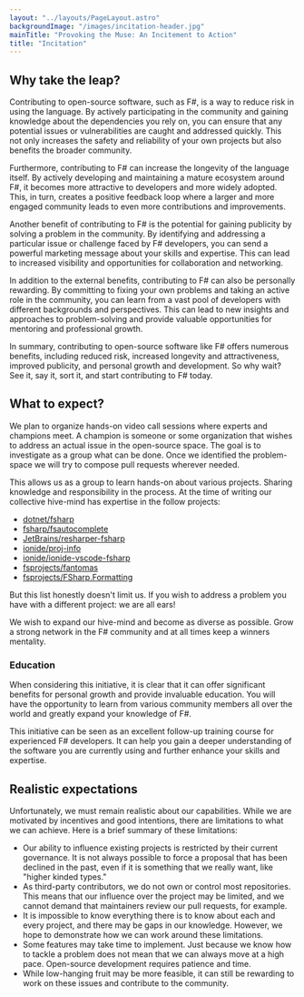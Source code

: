 ```yaml
---
layout: "../layouts/PageLayout.astro"
backgroundImage: "/images/incitation-header.jpg"
mainTitle: "Provoking the Muse: An Incitement to Action"
title: "Incitation"
---
```


## Why take the leap?

Contributing to open-source software, such as F#, is a way to reduce risk in using the language. By actively participating in the community and gaining knowledge about the dependencies you rely on, you can ensure that any potential issues or vulnerabilities are caught and addressed quickly. This not only increases the safety and reliability of your own projects but also benefits the broader community.

Furthermore, contributing to F# can increase the longevity of the language itself. By actively developing and maintaining a mature ecosystem around F#, it becomes more attractive to developers and more widely adopted. This, in turn, creates a positive feedback loop where a larger and more engaged community leads to even more contributions and improvements.

Another benefit of contributing to F# is the potential for gaining publicity by solving a problem in the community. By identifying and addressing a particular issue or challenge faced by F# developers, you can send a powerful marketing message about your skills and expertise. This can lead to increased visibility and opportunities for collaboration and networking.

In addition to the external benefits, contributing to F# can also be personally rewarding. By committing to fixing your own problems and taking an active role in the community, you can learn from a vast pool of developers with different backgrounds and perspectives. This can lead to new insights and approaches to problem-solving and provide valuable opportunities for mentoring and professional growth.

In summary, contributing to open-source software like F# offers numerous benefits, including reduced risk, increased longevity and attractiveness, improved publicity, and personal growth and development. So why wait? See it, say it, sort it, and start contributing to F# today.

## What to expect?

We plan to organize hands-on video call sessions where experts and champions meet. A champion is someone or some organization that wishes to address an actual issue in the open-source space.
The goal is to investigate as a group what can be done. Once we identified the problem-space we will try to compose pull requests wherever needed.

This allows us as a group to learn hands-on about various projects. Sharing knowledge and responsibility in the process. At the time of writing our collective hive-mind has expertise in the follow projects:

- [dotnet/fsharp](https://github.com/dotnet/fsharp)
- [fsharp/fsautocomplete](https://github.com/fsharp/fsautoComplete)
- [JetBrains/resharper-fsharp](https://github.com/JetBrains/resharper-fsharp)
- [ionide/proj-info](https://github.com/ionide/proj-info)
- [ionide/ionide-vscode-fsharp](https://github.com/ionide/ionide-vscode-fsharp)
- [fsprojects/fantomas](https://github.com/fsprojects/fantomas)
- [fsprojects/FSharp.Formatting](https://github.com/fsprojects/FSharp.Formatting)

But this list honestly doesn't limit us. If you wish to address a problem you have with a different project: we are all ears!

We wish to expand our hive-mind and become as diverse as possible. Grow a strong network in the F# community and at all times keep a winners mentality.

### Education

When considering this initiative, it is clear that it can offer significant benefits for personal growth and provide invaluable education.
You will have the opportunity to learn from various community members all over the world and greatly expand your knowledge of F#.

This initiative can be seen as an excellent follow-up training course for experienced F# developers.
It can help you gain a deeper understanding of the software you are currently using and further enhance your skills and expertise.

## Realistic expectations

Unfortunately, we must remain realistic about our capabilities. While we are motivated by incentives and good intentions, there are limitations to what we can achieve.
Here is a brief summary of these limitations:

- Our ability to influence existing projects is restricted by their current governance. It is not always possible to force a proposal that has been declined in the past, even if it is something that we really want, like "higher kinded types."
- As third-party contributors, we do not own or control most repositories. This means that our influence over the project may be limited, and we cannot demand that maintainers review our pull requests, for example.
- It is impossible to know everything there is to know about each and every project, and there may be gaps in our knowledge. However, we hope to demonstrate how we can work around these limitations.
- Some features may take time to implement. Just because we know how to tackle a problem does not mean that we can always move at a high pace. Open-source development requires patience and time.
- While low-hanging fruit may be more feasible, it can still be rewarding to work on these issues and contribute to the community.
